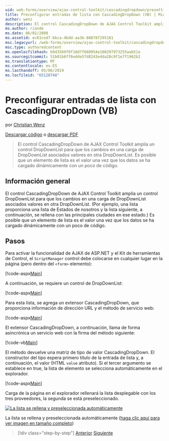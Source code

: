 ```yaml
---
uid: web-forms/overview/ajax-control-toolkit/cascadingdropdown/presetting-list-entries-with-cascadingdropdown-vb
title: Preconfigurar entradas de lista con CascadingDropDown (VB) | Microsoft Docs
author: wenz
description: El control CascadingDropDown de AJAX Control Toolkit amplía un control DropDownList para que los cambios en una carga de DropDownList asociados valores en anoth...
ms.author: riande
ms.date: 06/02/2008
ms.assetid: ec61ced7-bbca-4bdd-aa3b-80878f295181
msc.legacyurl: /web-forms/overview/ajax-control-toolkit/cascadingdropdown/presetting-list-entries-with-cascadingdropdown-vb
msc.type: authoredcontent
ms.openlocfilehash: b943569f0f10d7f680954e100297973255aab51e
ms.sourcegitcommit: 51b01b6ff8edde57d8243e4da28c9f1e7f1962b2
ms.translationtype: MT
ms.contentlocale: es-ES
ms.lasthandoff: 05/06/2019
ms.locfileid: "65128748"
---
```

# <a name="presetting-list-entries-with-cascadingdropdown-vb"></a>Preconfigurar entradas de lista con CascadingDropDown (VB)

por [Christian Wenz](https://github.com/wenz)

[Descargar código](http://download.microsoft.com/download/9/0/7/907760b1-2c60-4f81-aeb6-ca416a573b0d/cascadingdropdown2.vb.zip) o [descargar PDF](http://download.microsoft.com/download/2/d/c/2dc10e34-6983-41d4-9c08-f78f5387d32b/CascadingDropDown2VB.pdf)

> El control CascadingDropDown de AJAX Control Toolkit amplía un control DropDownList para que los cambios en una carga de DropDownList asociados valores en otra DropDownList. Es posible que un elemento de lista es el valor una vez que los datos se ha cargado dinámicamente con un poco de código.

## <a name="overview"></a>Información general

El control CascadingDropDown de AJAX Control Toolkit amplía un control DropDownList para que los cambios en una carga de DropDownList asociados valores en otra DropDownList. (Por ejemplo, una lista proporciona una lista de Estados de nosotros y la lista siguiente, a continuación, se rellena con las principales ciudades en ese estado.) Es posible que un elemento de lista es el valor una vez que los datos se ha cargado dinámicamente con un poco de código.

## <a name="steps"></a>Pasos

Para activar la funcionalidad de AJAX de ASP.NET y el Kit de herramientas de Control, el `ScriptManager` control debe colocarse en cualquier lugar en la página (pero dentro del `<form>` elemento):

[!code-aspx[Main](presetting-list-entries-with-cascadingdropdown-vb/samples/sample1.aspx)]

A continuación, se requiere un control de DropDownList:

[!code-aspx[Main](presetting-list-entries-with-cascadingdropdown-vb/samples/sample2.aspx)]

Para esta lista, se agrega un extensor CascadingDropDown, que proporciona información de dirección URL y el método de servicio web:

[!code-aspx[Main](presetting-list-entries-with-cascadingdropdown-vb/samples/sample3.aspx)]

El extensor CascadingDropDown, a continuación, llama de forma asincrónica un servicio web con la firma del método siguiente:

[!code-vb[Main](presetting-list-entries-with-cascadingdropdown-vb/samples/sample4.vb)]

El método devuelve una matriz de tipo de valor CascadingDropDown. El constructor del tipo espera primero título de la entrada de lista y, a continuación, el valor (HTML `value` atributo). Si el tercer argumento se establece en true, la lista de elemento se selecciona automáticamente en el explorador.

[!code-aspx[Main](presetting-list-entries-with-cascadingdropdown-vb/samples/sample5.aspx)]

Carga de la página en el explorador rellenará la lista desplegable con los tres proveedores, la segunda se está preseleccionado.

[![La lista se rellena y preseleccionada automáticamente](presetting-list-entries-with-cascadingdropdown-vb/_static/image2.png)](presetting-list-entries-with-cascadingdropdown-vb/_static/image1.png)

La lista se rellena y preseleccionada automáticamente ([haga clic aquí para ver imagen en tamaño completo](presetting-list-entries-with-cascadingdropdown-vb/_static/image3.png))

> [!div class="step-by-step"]
> [Anterior](using-cascadingdropdown-with-a-database-vb.md)
> [Siguiente](using-auto-postback-with-cascadingdropdown-vb.md)
